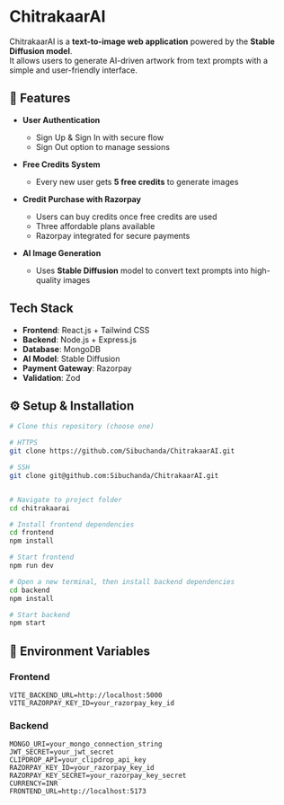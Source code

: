 # ChitrakaarAI  

ChitrakaarAI is a **text-to-image web application** powered by the **Stable Diffusion model**.  
It allows users to generate AI-driven artwork from text prompts with a simple and user-friendly interface.  



## 🚀 Features  

- **User Authentication**  
  - Sign Up & Sign In with secure flow  
  - Sign Out option to manage sessions  

- **Free Credits System**  
  - Every new user gets **5 free credits** to generate images  

- **Credit Purchase with Razorpay**  
  - Users can buy credits once free credits are used  
  - Three affordable plans available  
  - Razorpay integrated for secure payments  

- **AI Image Generation**  
  - Uses **Stable Diffusion** model to convert text prompts into high-quality images  
 

## Tech Stack  

- **Frontend**: React.js + Tailwind CSS  
- **Backend**: Node.js + Express.js  
- **Database**: MongoDB  
- **AI Model**: Stable Diffusion  
- **Payment Gateway**: Razorpay  
- **Validation**: Zod  




## ⚙️ Setup & Installation  

```bash
# Clone this repository (choose one)

# HTTPS
git clone https://github.com/Sibuchanda/ChitrakaarAI.git

# SSH
git clone git@github.com:Sibuchanda/ChitrakaarAI.git


# Navigate to project folder
cd chitrakaarai

# Install frontend dependencies
cd frontend
npm install

# Start frontend
npm run dev

# Open a new terminal, then install backend dependencies
cd backend
npm install

# Start backend
npm start

```
## 🔑 Environment Variables

### Frontend
```
VITE_BACKEND_URL=http://localhost:5000
VITE_RAZORPAY_KEY_ID=your_razorpay_key_id
```

### Backend
```
MONGO_URI=your_mongo_connection_string
JWT_SECRET=your_jwt_secret
CLIPDROP_API=your_clipdrop_api_key
RAZORPAY_KEY_ID=your_razorpay_key_id
RAZORPAY_KEY_SECRET=your_razorpay_key_secret
CURRENCY=INR
FRONTEND_URL=http://localhost:5173
```



